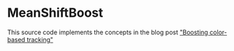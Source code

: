 MeanShiftBoost
==============
This source code implements the concepts in the blog post ["Boosting color-based tracking"](http://www.ignaciomellado.es/blog/Boosting-color-based-tracking)